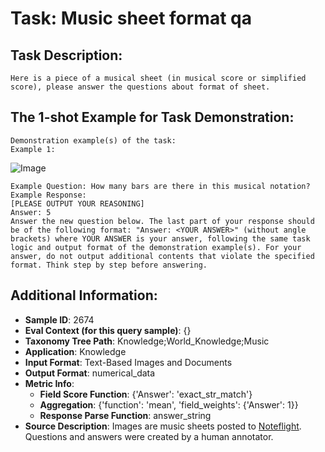 # Task: Music sheet format qa

## Task Description:

```
Here is a piece of a musical sheet (in musical score or simplified score), please answer the questions about format of sheet.
```

## The 1-shot Example for Task Demonstration:

```
Demonstration example(s) of the task:
Example 1:
```

![Image](7-3.png)

```
Example Question: How many bars are there in this musical notation?
Example Response:
[PLEASE OUTPUT YOUR REASONING]
Answer: 5
Answer the new question below. The last part of your response should be of the following format: "Answer: <YOUR ANSWER>" (without angle brackets) where YOUR ANSWER is your answer, following the same task logic and output format of the demonstration example(s). For your answer, do not output additional contents that violate the specified format. Think step by step before answering.
```

## Additional Information:

- **Sample ID**: 2674
- **Eval Context (for this query sample)**: {}
- **Taxonomy Tree Path**: Knowledge;World_Knowledge;Music
- **Application**: Knowledge
- **Input Format**: Text-Based Images and Documents
- **Output Format**: numerical_data
- **Metric Info**:
  - **Field Score Function**: {'Answer': 'exact_str_match'}
  - **Aggregation**: {'function': 'mean', 'field_weights': {'Answer': 1}}
  - **Response Parse Function**: answer_string
- **Source Description**: Images are music sheets posted to [Noteflight](https://www.noteflight.com/). Questions and answers were created by a human annotator.
